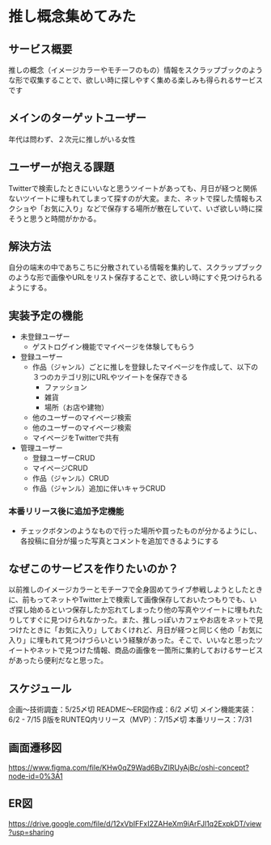 # 推し概念集めてみた
## サービス概要
推しの概念（イメージカラーやモチーフのもの）情報をスクラップブックのような形で収集することで、欲しい時に探しやすく集める楽しみも得られるサービスです
## メインのターゲットユーザー
年代は問わず、２次元に推しがいる女性
　
## ユーザーが抱える課題
Twitterで検索したときにいいなと思うツイートがあっても、月日が経つと関係ないツイートに埋もれてしまって探すのが大変。また、ネットで探した情報もスクショや「お気に入り」などで保存する場所が散在していて、いざ欲しい時に探そうと思うと時間がかかる。
## 解決方法
自分の端末の中であちこちに分散されている情報を集約して、スクラップブックのような形で画像やURLをリスト保存することで、欲しい時にすぐ見つけられるようにする。
## 実装予定の機能
- 未登録ユーザー
  - ゲストログイン機能でマイページを体験してもらう
- 登録ユーザー
  - 作品（ジャンル）ごとに推しを登録したマイページを作成して、以下の３つのカテゴリ別にURLやツイートを保存できる
    - ファッション
    - 雑貨
    - 場所（お店や建物）
  - 他のユーザーのマイページ検索
  - 他のユーザーのマイページ検索
  - マイページをTwitterで共有
　　
- 管理ユーザー
  - 登録ユーザーCRUD
  - マイページCRUD
  - 作品（ジャンル）CRUD
  - 作品（ジャンル）追加に伴いキャラCRUD
### 本番リリース後に追加予定機能
 - チェックボタンのようなもので行った場所や買ったものが分かるようにし、各投稿に自分が撮った写真とコメントを追加できるようにする
## なぜこのサービスを作りたいのか？
以前推しのイメージカラーとモチーフで全身固めてライブ参戦しようとしたときに、前もってネットやTwitter上で検索して画像保存しておいたつもりでも、いざ探し始めるといつ保存したか忘れてしまったり他の写真やツイートに埋もれたりしてすぐに見つけられなかった。また、推しっぽいカフェやお店をネットで見つけたときに「お気に入り」しておくけれど、月日が経つと同じく他の「お気に入り」に埋もれて見つけづらいという経験があった。そこで、いいなと思ったツイートやネットで見つけた情報、商品の画像を一箇所に集約しておけるサービスがあったら便利だなと思った。
## スケジュール
企画〜技術調査：5/25〆切
README〜ER図作成：6/2 〆切
メイン機能実装：6/2 - 7/15
β版をRUNTEQ内リリース（MVP）：7/15〆切
本番リリース：7/31

## 画面遷移図
https://www.figma.com/file/KHw0qZ9Wad6BvZIRUyAjBc/oshi-concept?node-id=0%3A1

## ER図
https://drive.google.com/file/d/12xVbIFFxI2ZAHeXm9iArFJl1q2ExpkDT/view?usp=sharing
